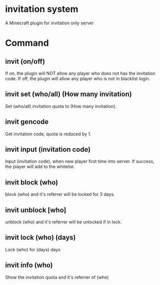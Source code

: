# invitation system
A Minecraft plugin for invitation only server

# Command
## invit (on/off)
If on, the plugin will NOT allow any player who does not has the invitation code.
If off, the plugin will allow any player who is not in blacklist login.
## invit set (who/all) (How many invitation)
Set (who/all) invitation quota to (How many invitation).
## invit gencode
Get invitation code, quota is reduced by 1.
## invit input (invitation code)
Input (invitation code), when new player first time into server.
If success, the player will add to the whitelist.
## invit block (who)
block (who) and it's referrer will be locked for 3 days.
## invit unblock [who]
unblock (who) and it's referrer will be unlocked if in lock.
## invit lock (who) (days)
Lock (who) for (days) days
## invit info (who)
Show the invitation quota and it's referrer of (who)
